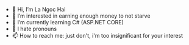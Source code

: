 - 👋 Hi, I’m La Ngoc Hai
- 👀 I’m interested in earning enough money to not starve
- 🌱 I’m currently learning C# (ASP.NET CORE)
- 💞️ I hate pronouns
- 📫 How to reach me: just don't, i'm too insignificant for your interest

<!---
langochai/langochai is a ✨ special ✨ repository because its `README.md` (this file) appears on your GitHub profile.
You can click the Preview link to take a look at your changes.
--->

